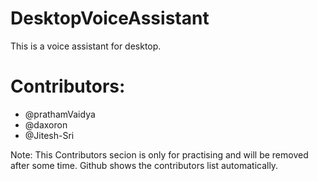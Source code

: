 # DesktopVoiceAssistant
This is a voice assistant for desktop.


# Contributors:

+ @prathamVaidya
+ @daxoron
+ @Jitesh-Sri





Note: This Contributors secion is only for practising and will be removed after some time. Github shows the contributors list automatically.
